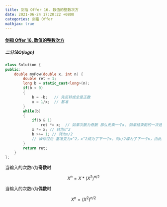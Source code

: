 ```yaml
---
title: 剑指 Offer 16. 数值的整数次方
date: 2021-06-24 17:20:22 +0800
categories: 剑指 Offer
mathjax: true
---
```

#### [剑指 Offer 16. 数值的整数次方](https://leetcode-cn.com/problems/shu-zhi-de-zheng-shu-ci-fang-lcof/)

##### 二分法O(logn)
```c++
class Solution {
public:
    double myPow(double x, int n) {
        double ret = 1;
        long b = static_cast<long>(n);
        if(b < 0)
        {
            b = -b;   // 先反转成全是正数
            x = 1/x;  // 基准
        }
        while(b)
        {
            if(b & 1)
                ret *= x;  // 如果次数为奇数 那么先乘一个x, 如果结束前的一次迭代b = 2，那么会进入1，如果b = 1，那此时已经进入了，最后b=0时，因为0次方=1，所以没影响。
            x *= x; // 转为x^2
            b >>= 1; // 转为n/2
            // 操作过后 基准变为x^2，x^2成为了下一个x，而n/2成为了下一个n，由此迭代
        }
        return ret;
    }
};
```


当输入的次数n为**奇数**时

$$ X^n=X*(X^2)^{n/2}$$

当输入的次数n为**偶数**时

$$ X^n=(X^2)^{n/2}$$
